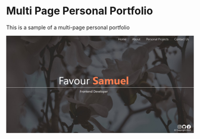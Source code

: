 # Multi Page Personal Portfolio
This is a sample of a multi-page personal portfolio

![Personal Portfolio](screenshot.jpg)